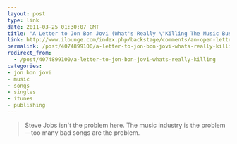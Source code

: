 ```yaml
---
layout: post
type: link
date: 2011-03-25 01:30:07 GMT
title: "A Letter to Jon Bon Jovi (What's Really \"Killing The Music Business\")"
link: http://www.ilounge.com/index.php/backstage/comments/an-open-letter-to-jon-bon-jovi-on-whats-really-killing-the-music-business/
permalink: /post/4074899100/a-letter-to-jon-bon-jovi-whats-really-killing
redirect_from: 
  - /post/4074899100/a-letter-to-jon-bon-jovi-whats-really-killing
categories:
- jon bon jovi
- music
- songs
- singles
- itunes
- publishing
---
```

<blockquote>Steve Jobs isn't the problem here. The music industry is the problem—too many bad songs are the problem.</blockquote>